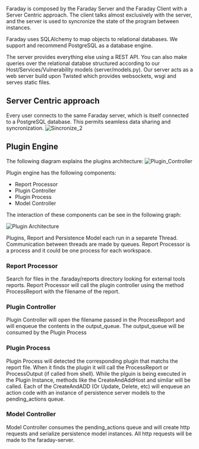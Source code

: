 Faraday is composed by the Faraday Server and the Faraday Client with a Server 
Centric approach. The client talks almost exclusively with the server, and the 
server is used to syncronize the state of the program between instances.

Faraday uses SQLAlchemy to map objects to relational databases. We support and recommend PostgreSQL as a database engine.

The server provides everything else using a REST API. You can also make queries over
the relational databse structured according to our Host/Services/Vulnerability models (server/models.py). Our
server acts as a web server build upon Twisted which provides websockets, wsgi and serves static files.


## Server Centric approach

Every user connects to the same Faraday server, which is itself connected to a PostgreSQL database.
This permits seamless data sharing and syncronization.
![Sincronize_2](https://user-images.githubusercontent.com/568181/33737838-42252c90-db76-11e7-9d04-fb27afcb03bb.png)


## Plugin Engine

The following diagram explains the plugins architecture:
![Plugin_Controller](https://raw.github.com/wiki/infobyte/faraday/images/plugin_controller.png)

Plugin engine has the following components:

* Report Processor
* Plugin Controller
* Plugin Process
* Model Controller

The interaction of these components can be see in the following graph:

![Plugin Architecture](https://user-images.githubusercontent.com/568181/33733681-34e296ba-db69-11e7-94b8-8f3e9fda7a55.png)

Plugins, Report and Persistence Model each run in a separete Thread.
Communication between threads are made by queues.
Report Processor is a process and it could be one process for each workspace.

### Report Processor

Search for files in the .faraday/reports directory looking for external tools reports.
Report Processor will call the plugin controller using the method ProcessReport with the filename of the report.

### Plugin Controller

Plugin Controller will open the filename passed in the ProcessReport and will enqueue the contents in the output_queue.
The output_queue will be consumed by the Plugin Process

### Plugin Process

Plugin Process will detected the corresponding plugin that matchs the report file.
When it finds the plugin it will call the ProcessReport or ProcessOutput (if called from shell).
While the plguin is being executed in the Plugin Instance, methods like the CreateAndAddHost and similar will be called.
Each of the CreateAndADD (Or Update, Delete, etc) will enqueue an action code with an instance of persistence server models to the pending_actions queue.

### Model Controller

Model Controller consumes the pending_actions queue and will create http requests and serialize persistence model instances.
All http requests will be made to the faraday-server.